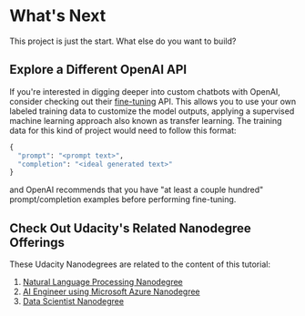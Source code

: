 # What's Next
This project is just the start. What else do you want to build?

## Explore a Different OpenAI API
If you're interested in digging deeper into custom chatbots with OpenAI, consider checking out their [fine-tuning](https://platform.openai.com/docs/guides/fine-tuning) API. This allows you to use your own labeled training data to customize the model outputs, applying a supervised machine learning approach also known as transfer learning. The training data for this kind of project would need to follow this format:
```python
{
  "prompt": "<prompt text>",
  "completion": "<ideal generated text>"
}
```
and OpenAI recommends that you have "at least a couple hundred" prompt/completion examples before performing fine-tuning.

## Check Out Udacity's Related Nanodegree Offerings
These Udacity Nanodegrees are related to the content of this tutorial:

1. [Natural Language Processing Nanodegree](https://www.udacity.com/course/natural-language-processing-nanodegree--nd892)
2. [AI Engineer using Microsoft Azure Nanodegree](https://www.udacity.com/course/ai-engineer-using-microsoft-azure--nd073)
3. [Data Scientist Nanodegree](https://www.udacity.com/course/data-scientist-nanodegree--nd025)
